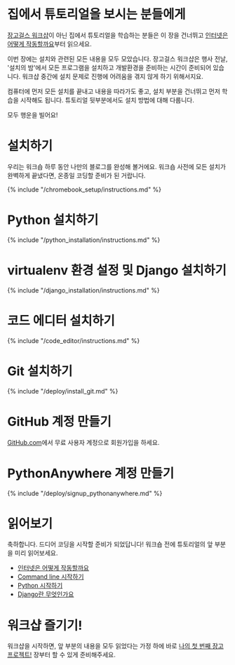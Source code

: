 # 집에서 튜토리얼을 보시는 분들에게

[장고걸스 워크샵](http://djangogirls.org/events/)이 아닌 집에서 튜토리얼을 학습하는 분들은 이 장을 건너뛰고 [인터넷은 어떻게 작동할까요](../how_the_internet_works/README.md)부터 읽으세요.

이번 장에는 설치와 관련된 모든 내용을 모두 모았습니다. 장고걸스 워크샵은 행사 전날, '설치의 밤'에서 모든 프로그램을 설치하고 개발환경을 준비하는 시간이 준비되어 있습니다. 워크샵 중간에 설치 문제로 진행에 어려움을 겪지 않게 하기 위해서지요.

컴퓨터에 먼저 모든 설치를 끝내고 내용을 따라가도 좋고, 설치 부분을 건너뛰고 먼저 학습을 시작해도 됩니다. 튜토리얼 뒷부분에서도 설치 방법에 대해 다룹니다.

모두 행운을 빌어요!

# 설치하기

우리는 워크숍 하루 동안 나만의 블로그를 완성해 볼거에요. 워크숍 사전에 모든 설치가 완벽하게 끝냈다면, 온종일 코딩할 준비가 된 거랍니다.

<!--sec data-title="Chromebook 사용자"
data-id="chromebook_setup" data-collapse=true ces-->
{% include "/chromebook_setup/instructions.md" %}
<!--endsec-->

# Python 설치하기
{% include "/python_installation/instructions.md" %}

# virtualenv 환경 설정 및 Django 설치하기
{% include "/django_installation/instructions.md" %}

# 코드 에디터 설치하기
{% include "/code_editor/instructions.md" %}

# Git 설치하기
{% include "/deploy/install_git.md" %}

# GitHub 계정 만들기
[GitHub.com](http://www.github.com)에서 무료 사용자 계정으로 회원가입을 하세요.

# PythonAnywhere 계정 만들기
{% include "/deploy/signup_pythonanywhere.md" %}

# 읽어보기

축하합니다. 드디어 코딩을 시작할 준비가 되었답니다! 워크숍 전에 튜토리얼의 앞 부분을 미리 읽어보세요.

* [인터넷은 어떻게 작동할까요](../how_the_internet_works/README.md)
* [Command line 시작하기](../intro_to_command_line/README.md)
* [Python 시작하기](../python_introduction/README.md)
* [Django란 무엇인가요](../django/README.md)


# 워크샵 즐기기!
워크샵을 시작하면, 앞 부분의 내용을 모두 읽었다는 가정 하에 바로 [나의 첫 번째 장고 프로젝트!](../django_start_project/README.md) 장부터 할 수 있게 준비해주세요.
